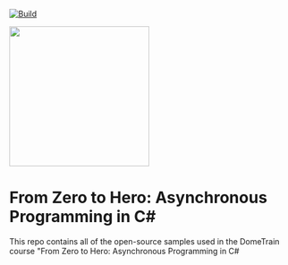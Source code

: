 [![Build](https://github.com/Dometrain/asynchronous-programming-in-sharp/actions/workflows/build.yml/badge.svg)](https://github.com/Dometrain/asynchronous-programming-in-sharp/actions/workflows/build.yml)

<img src="https://github.com/user-attachments/assets/2a10e589-0fdb-4689-9c44-553b93285887" width=250/>

# From Zero to Hero: Asynchronous Programming in C#

This repo contains all of the open-source samples used in the DomeTrain course "From Zero to Hero: Asynchronous Programming in C#
